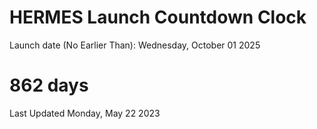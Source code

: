 # HERMES Launch Countdown Clock

Launch date (No Earlier Than): Wednesday, October 01 2025
# 862 days

Last Updated Monday, May 22 2023